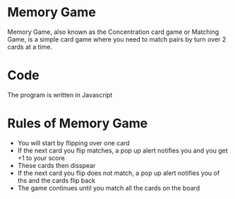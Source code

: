 # Memory Game

Memory Game, also known as the Concentration card game or Matching Game, is a simple card game where you need to match pairs by turn over 2 cards at a time.

# Code

The program is written in Javascript

# Rules of Memory Game

- You will start by flipping over one card
- If the next card you flip matches, a pop up alert notifies you and you get +1 to your score
- These cards then disspear
- If the next card you flip does not match, a pop up alert notifies you of ths and the cards flip back
- The game continues until you match all the cards on the board
